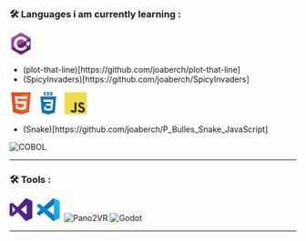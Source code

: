 ### :hammer_and_wrench: Languages i am currently learning :
<div>
  <img src="https://github.com/devicons/devicon/blob/master/icons/csharp/csharp-original.svg" title="C#" alt="C#" width="40" height="40"/><br>
  <ul>
    <li>(plot-that-line)[https://github.com/joaberch/plot-that-line]</li>
    <li>(SpicyInvaders)[https://github.com/joaberch/SpicyInvaders]</li>
    <!--<li>#TODO : release flashCards (MAUI)</li>-->
    <!--<li>#TODO : release reapEpub_mobile (MAUI)</li>-->
  </ul>
  
  <img src="https://github.com/devicons/devicon/blob/master/icons/html5/html5-original.svg" title="HTML5" alt="HTML" width="40" height="40"/>&nbsp;
  <img src="https://github.com/devicons/devicon/blob/master/icons/css3/css3-plain-wordmark.svg"  title="CSS3" alt="CSS" width="40" height="40"/>&nbsp;
  <img src="https://github.com/devicons/devicon/blob/master/icons/javascript/javascript-original.svg" title="JavaScript" alt="JavaScript" width="40" height="40"/>
  <ul>
    <!--<li>TODO : update(Quiz)[https://github.com/joaberch/Quiz]</li>-->
    <!--<li>TODO : update(Clicker ASP)[https://github.com/joaberch/Clicker-ASP.NET]</li>-->
    <!--<li>TODO : release (TODO LIST)[https://github.com/joaberch/Vue-TODO-LIST]</li>-->
    <li>(Snake)[https://github.com/joaberch/P_Bulles_Snake_JavaScript]</li><!--TODO : update-->
  </ul>
  <img src="https://th.bing.com/th/id/OIP.ZdMRY1g_qmMttVQYszM_ywHaG2?w=635&h=588&rs=1&pid=ImgDetMain" title="COBOL" alt="COBOL" width="40" height="40"/>&nbsp;
</div>

---

### :hammer_and_wrench: Tools :
<div>
  <img src="https://github.com/devicons/devicon/blob/master/icons/visualstudio/visualstudio-plain.svg" title="VisualStudio" alt="VisualStudio" width="40" height="40"/>&nbsp;
  <img src="https://github.com/devicons/devicon/blob/master/icons/vscode/vscode-original.svg" title="VisualStudioCode" alt="VisualStudioCode" width="40" height="40"/>&nbsp;
  <img src="https://ggnome.com/wp-content/uploads/2019/12/pano2vr_v6.png" width="40" height="40" title="Pano2VR" alt="Pano2VR"/>
  <img src="https://upload.wikimedia.org/wikipedia/commons/6/6a/Godot_icon.svg" title="Godot" alt="Godot" width="40" height="40"/>
</div>

---
